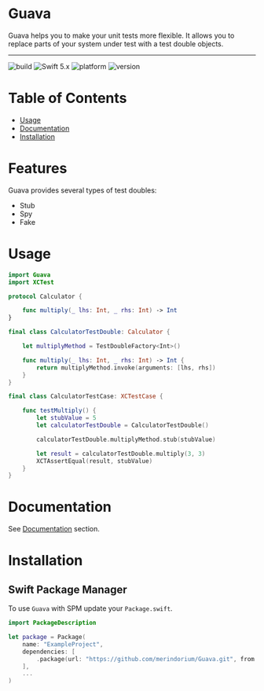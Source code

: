 # Guava 

Guava helps you to make your unit tests more flexible. It allows you to replace parts of your system under test with a test double objects.

----

![build](https://github.com/merindorium/Guava/workflows/build/badge.svg?branch=master)
![Swift 5.x](https://img.shields.io/badge/Swift-5.x-orange.svg)
![platform](https://img.shields.io/badge/platform-ios%20%7C%20osx%20%7C%20linux-lightgray.svg)
![version](https://img.shields.io/github/v/tag/merindorium/guava?label=version)

Table of Contents
=================

- [Usage](#usage)
- [Documentation](#documentation)
- [Installation](#installation)

# Features

Guava provides several types of test doubles:

- Stub
- Spy
- Fake

# Usage

```swift
import Guava
import XCTest

protocol Calculator {

    func multiply(_ lhs: Int, _ rhs: Int) -> Int
}

final class CalculatorTestDouble: Calculator {

    let multiplyMethod = TestDoubleFactory<Int>()

    func multiply(_ lhs: Int, _ rhs: Int) -> Int {
        return multiplyMethod.invoke(arguments: [lhs, rhs])
    }
}

final class CalculatorTestCase: XCTestCase {

    func testMultiply() {
        let stubValue = 5
        let calculatorTestDouble = CalculatorTestDouble()

        calculatorTestDouble.multiplyMethod.stub(stubValue)

        let result = calculatorTestDouble.multiply(3, 3)
        XCTAssertEqual(result, stubValue)
    }
}
```

# Documentation

See [Documentation](Documentation) section.

# Installation

## Swift Package Manager

To use `Guava` with SPM update your `Package.swift`.

```swift
import PackageDescription

let package = Package(
    name: "ExampleProject",
    dependencies: [
        .package(url: "https://github.com/merindorium/Guava.git", from: "v1.2.0")
    ],
    ...
)

```
